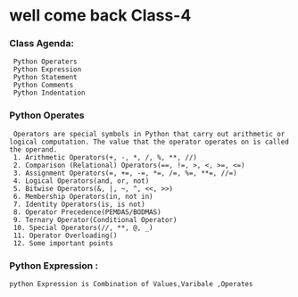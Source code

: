 # well come back Class-4 
###  Class Agenda:
     Python Operaters
     Python Expression
     Python Statement
     Python Comments
     Python Indentation



### Python Operates
     Operators are special symbols in Python that carry out arithmetic or logical computation. The value that the operator operates on is called the operand.
     1. Arithmetic Operators(+, -, *, /, %, **, //)
     2. Comparison (Relational) Operators(==, !=, >, <, >=, <=)
     3. Assignment Operators(=, +=, -=, *=, /=, %=, **=, //=)
     4. Logical Operators(and, or, not)
     5. Bitwise Operators(&, |, ~, ^, <<, >>)
     6. Membership Operators(in, not in)
     7. Identity Operators(is, is not)
     8. Operator Precedence(PEMDAS/BODMAS)
     9. Ternary Operator(Conditional Operator)
     10. Special Operators(//, **, @, _)
     11. Operator Overloading()
     12. Some important points

### Python Expression :
    python Expression is Combination of Values,Varibale ,Operates  